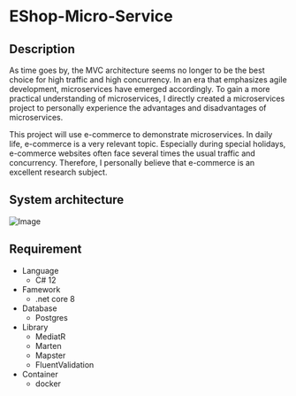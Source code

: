 # EShop-Micro-Service

## Description

As time goes by, the MVC architecture seems no longer to be the best choice for high traffic and high concurrency. In an era that emphasizes agile development, microservices have emerged accordingly. To gain a more practical understanding of microservices, I directly created a microservices project to personally experience the advantages and disadvantages of microservices.

This project will use e-commerce to demonstrate microservices. In daily life, e-commerce is a very relevant topic. Especially during special holidays, e-commerce websites often face several times the usual traffic and concurrency. Therefore, I personally believe that e-commerce is an excellent research subject.


## System architecture

![Image](https://i.imgur.com/jfWWRos.png)

## Requirement

- Language
  - C# 12
- Famework
  - .net core 8
- Database
  - Postgres
- Library
  - MediatR
  - Marten
  - Mapster
  - FluentValidation
- Container
  - docker
